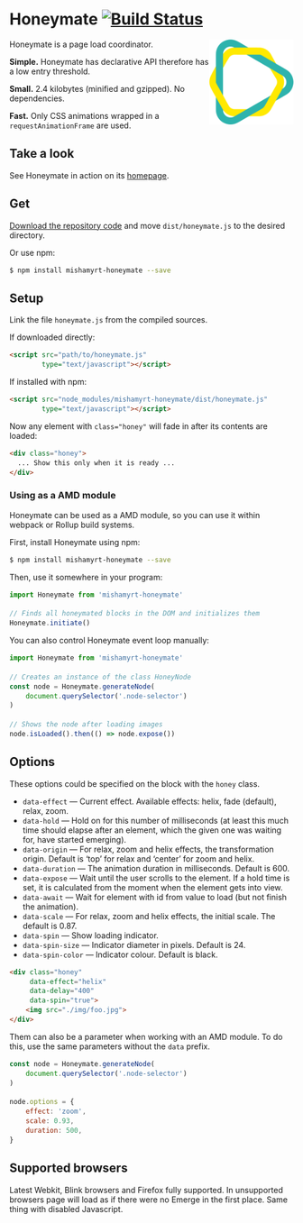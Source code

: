# Honeymate [![Build Status](https://travis-ci.org/mishamyrt/honeymate.svg?branch=master)][ci]

<a href="http://mishamyrt.github.io/honeymate/"><img src="./img/logo.svg" align="right" alt="Honeymate logo" width="150"></a>

Honeymate is a page load coordinator.

**Simple.** Honeymate has declarative API therefore has a low entry threshold.

**Small.** 2.4 kilobytes (minified and gzipped). No dependencies.

**Fast.** Only CSS animations wrapped in a `requestAnimationFrame` are used.

## Take a look

See Honeymate in action on its [homepage](http://mishamyrt.github.io/honeymate/).

## Get

[Download the repository code](https://github.com/mishamyrt/Honeymate/archive/master.zip) and move `dist/honeymate.js` to the desired directory.

Or use npm:

```sh
$ npm install mishamyrt-honeymate --save
```

## Setup

Link the file `honeymate.js` from the compiled sources.

If downloaded directly:
```html
<script src="path/to/honeymate.js"
		type="text/javascript"></script>
```

If installed with npm:

```html
<script src="node_modules/mishamyrt-honeymate/dist/honeymate.js"
        type="text/javascript"></script>
```

Now any element with `class="honey"` will fade in after its contents are loaded:

```html
<div class="honey">
  ... Show this only when it is ready ...
</div>
```

### Using as a AMD module

Honeymate can be used as a AMD module, so you can use it within webpack or Rollup build systems.

First, install Honeymate using npm:

```sh
$ npm install mishamyrt-honeymate --save
```

Then, use it somewhere in your program:

```js
import Honeymate from 'mishamyrt-honeymate'

// Finds all honeymated blocks in the DOM and initializes them
Honeymate.initiate()
```

You can also control Honeymate event loop manually:

```js
import Honeymate from 'mishamyrt-honeymate'

// Creates an instance of the class HoneyNode
const node = Honeymate.generateNode(
    document.querySelector('.node-selector')
)

// Shows the node after loading images
node.isLoaded().then(() => node.expose())
```

## Options

These options could be specified on the block with the `honey` class.

* `data-effect` — Current effect. Available effects: helix, fade (default), relax, zoom. 
* `data-hold` — Hold on for this number of milliseconds (at least this much time should elapse after an element, which the given one was waiting for, have started emerging).
* `data-origin` — For relax, zoom and helix effects, the transformation origin. Default is ‘top’ for relax and ‘center’ for zoom and helix.
* `data-duration` — The animation duration in milliseconds. Default is 600.
* `data-expose` — Wait until the user scrolls to the element. If a hold time is set, it is calculated from the moment when the element gets into view.
* `data-await` — Wait for element with id from value to load (but not finish the animation). 
* `data-scale` — For relax, zoom and helix effects, the initial scale. The default is 0.87. 
* `data-spin` — Show loading indicator.
* `data-spin-size` — Indicator diameter in pixels. Default is 24.
* `data-spin-color` — Indicator colour. Default is black.

```html
<div class="honey"
     data-effect="helix"
     data-delay="400"
     data-spin="true">
    <img src="./img/foo.jpg">
</div>
```

Them can also be a parameter when working with an AMD module. To do this, use the same parameters without the `data` prefix.

```js
const node = Honeymate.generateNode(
    document.querySelector('.node-selector')
)

node.options = {
    effect: 'zoom',
    scale: 0.93,
    duration: 500,
}
```

## Supported browsers

Latest Webkit, Blink browsers and Firefox fully supported. In unsupported browsers page will load as if there were no Emerge in the first place. Same thing with disabled Javascript.

[ci]: https://travis-ci.org/mishamyrt/honeymate